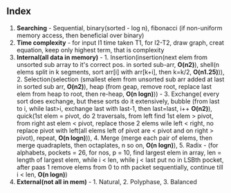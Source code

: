 ## Index
1. **Searching** - Sequential, binary(sorted - log n), fibonacci (if non-uniform memory access, then beneficial over binary)
2. **Time complexity** - for input I1 time taken T1, for I2-T2, draw graph, creat equation, keep only highest term, that is complexity
3. **Internal(all data in memory)** - 1. Insertion(insertion(next elem from unsorted sub array to it's correct pos. in sorted sub-arr, **O(n2)**), shell(n elems split in k segments, sort arr[i] with arr[k+i], then k=k/2, **O(n1.25)**)), 2. Selection(selection (smallest elem from unsorted sub arr added at last in sorted sub arr, **O(n2)**), heap (from geap, remove root, replace last elem from heap to root, then re-heap, **O(n logn)**)) - 3. Exchange( every sort does exchange, but these sorts do it extensively, bubble (from last to i, while last>i, exchange last with last-1, then last=last, i++ **O(n2)**), quick(1st elem = pivot, do 2 traversals, from left find 1st elem > pivot, from right ast elem < pivot, replace those 2 elems wile left < right, no replace pivot with left(all elems left of pivot are < pivot and on right > pivot), repeat, **O(n logn)**)), 4. Merge (merge each pair of elems, then merge quadraplets, then octaplates, n so on, **O(n logn)**), 5. Radix - (for alphabets, pockets = 26, for nos, p = 10, find largest elem in array, len = length of largest elem, while i < len, while j < last put no in LSBth pocket, after paas 1 remove elems from 0 to nth packet sequentially, continue till i < len, **O(n logn)**)
4. **External(not all in mem)** - 1. Natural, 2. Polyphase, 3. Balanced